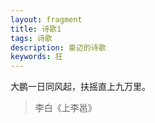 ```yaml
---
layout: fragment
title: 诗歌1
tags: 诗歌
description: 豪迈的诗歌
keywords: 狂
---
```


大鹏一日同风起，扶摇直上九万里。

> 李白《上李邕》

